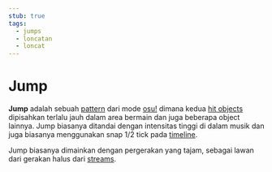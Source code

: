 ```yaml
---
stub: true
tags:
  - jumps
  - loncatan
  - loncat
---
```


# Jump

**Jump** adalah sebuah [pattern](/wiki/Beatmap/Pattern) dari mode [osu!](/wiki/Game_mode/osu!) dimana kedua [hit objects](/wiki/Hit_object) dipisahkan terlalu jauh dalam area bermain dan juga beberapa object lainnya. Jump biasanya ditandai dengan intensitas tinggi di dalam musik dan juga biasanya menggunakan snap 1/2 tick pada [timeline](/wiki/Client/Beatmap_editor/Timelines#hit-objects).

Jump biasanya dimainkan dengan pergerakan yang tajam, sebagai lawan dari gerakan halus dari [streams](/wiki/Beatmap/Pattern/Stream).
